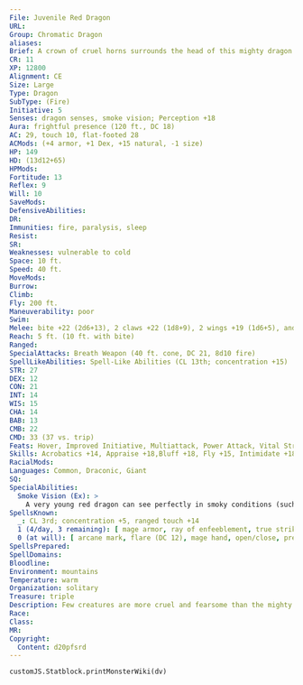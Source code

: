 ```yaml
---
File: Juvenile Red Dragon
URL: 
Group: Chromatic Dragon
aliases: 
Brief: A crown of cruel horns surrounds the head of this mighty dragon. Thick scales the color of molten rock cover its long body.
CR: 11
XP: 12800
Alignment: CE
Size: Large
Type: Dragon
SubType: (Fire)
Initiative: 5
Senses: dragon senses, smoke vision; Perception +18
Aura: frightful presence (120 ft., DC 18)
AC: 29, touch 10, flat-footed 28
ACMods: (+4 armor, +1 Dex, +15 natural, -1 size)
HP: 149
HD: (13d12+65)
HPMods: 
Fortitude: 13
Reflex: 9
Will: 10
SaveMods: 
DefensiveAbilities: 
DR: 
Immunities: fire, paralysis, sleep
Resist: 
SR: 
Weaknesses: vulnerable to cold
Space: 10 ft.
Speed: 40 ft.
MoveMods: 
Burrow: 
Climb: 
Fly: 200 ft.
Maneuverability: poor
Swim: 
Melee: bite +22 (2d6+13), 2 claws +22 (1d8+9), 2 wings +19 (1d6+5), and tail +19 (1d8+13)
Reach: 5 ft. (10 ft. with bite)
Ranged: 
SpecialAttacks: Breath Weapon (40 ft. cone, DC 21, 8d10 fire)
SpellLikeAbilities: Spell-Like Abilities (CL 13th; concentration +15)  At will - detect magic, pyrotechnics (DC 14)
STR: 27
DEX: 12
CON: 21
INT: 14
WIS: 15
CHA: 14
BAB: 13
CMB: 22
CMD: 33 (37 vs. trip)
Feats: Hover, Improved Initiative, Multiattack, Power Attack, Vital Strike, Weapon Focus (bite), Weapon Focus (claw)
Skills: Acrobatics +14, Appraise +18,Bluff +18, Fly +15, Intimidate +18, Perception +18, Sense Motive +18, Spellcraft +18
RacialMods: 
Languages: Common, Draconic, Giant
SQ: 
SpecialAbilities:
  Smoke Vision (Ex): >
    A very young red dragon can see perfectly in smoky conditions (such as those created by pyrotechnics).
SpellsKnown:
  _: CL 3rd; concentration +5, ranged touch +14
  1 (4/day, 3 remaining): [ mage armor, ray of enfeeblement, true strike ]
  0 (at will): [ arcane mark, flare (DC 12), mage hand, open/close, prestidigitation ]
SpellsPrepared: 
SpellDomains: 
Bloodline: 
Environment: mountains
Temperature: warm
Organization: solitary
Treasure: triple
Description: Few creatures are more cruel and fearsome than the mighty red dragon. King of the chromatics, this terrible beast brings ruin and death to the lands that fall under its shadow.
Race: 
Class: 
MR: 
Copyright:
  Content: d20pfsrd
---
```

```dataviewjs
customJS.Statblock.printMonsterWiki(dv)
```
